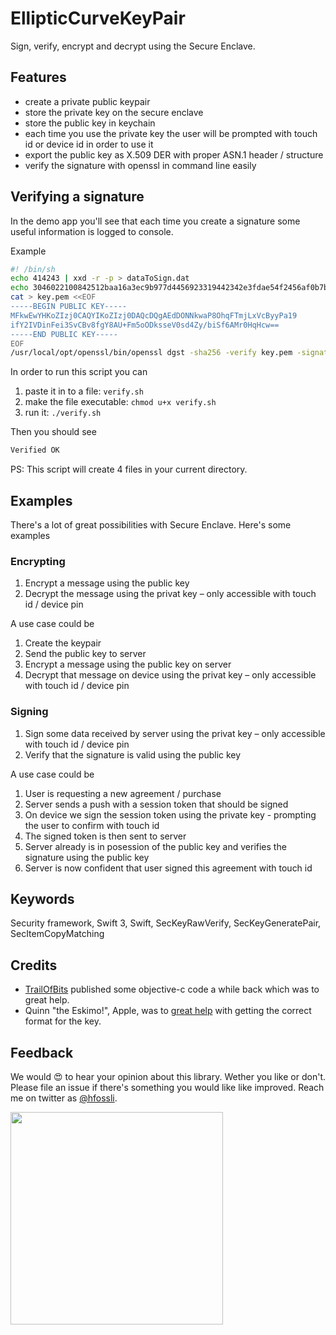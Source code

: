 EllipticCurveKeyPair
====================

Sign, verify, encrypt and decrypt using the Secure Enclave.

## Features

- create a private public keypair
- store the private key on the secure enclave
- store the public key in keychain
- each time you use the private key the user will be prompted with touch id or device id in order to use it
- export the public key as X.509 DER with proper ASN.1 header / structure
- verify the signature with openssl in command line easily


## Verifying a signature

In the demo app you'll see that each time you create a signature some useful information is logged to console.

Example

```sh
#! /bin/sh
echo 414243 | xxd -r -p > dataToSign.dat
echo 3046022100842512baa16a3ec9b977d4456923319442342e3fdae54f2456af0b7b8a09786b022100a1b8d762b6cb3d85b16f6b07d06d2815cb0663e067e0b2f9a9c9293bde8953bb | xxd -r -p > signature.dat
cat > key.pem <<EOF
-----BEGIN PUBLIC KEY-----
MFkwEwYHKoZIzj0CAQYIKoZIzj0DAQcDQgAEdDONNkwaP8OhqFTmjLxVcByyPa19
ifY2IVDinFei3SvCBv8fgY8AU+Fm5oODksseV0sd4Zy/biSf6AMr0HqHcw==
-----END PUBLIC KEY-----
EOF
/usr/local/opt/openssl/bin/openssl dgst -sha256 -verify key.pem -signature signature.dat dataToSign.dat
```

In order to run this script you can
1. paste it in to a file: `verify.sh`
1. make the file executable: `chmod u+x verify.sh`
1. run it: `./verify.sh`

Then you should see
```sh
Verified OK
```

PS: This script will create 4 files in your current directory.

## Examples

There's a lot of great possibilities with Secure Enclave. Here's some examples

### Encrypting

1. Encrypt a message using the public key
1. Decrypt the message using the privat key – only accessible with touch id / device pin

A use case could be

1. Create the keypair
1. Send the public key to server
1. Encrypt a message using the public key on server
1. Decrypt that message on device using the privat key – only accessible with touch id / device pin


### Signing

1. Sign some data received by server using the privat key – only accessible with touch id / device pin
1. Verify that the signature is valid using the public key

A use case could be

1. User is requesting a new agreement / purchase
1. Server sends a push with a session token that should be signed
1. On device we sign the session token using the private key - prompting the user to confirm with touch id
1. The signed token is then sent to server
1. Server already is in posession of the public key and verifies the signature using the public key
1. Server is now confident that user signed this agreement with touch id


## Keywords
Security framework, Swift 3, Swift, SecKeyRawVerify, SecKeyGeneratePair, SecItemCopyMatching

## Credits

- [TrailOfBits](https://github.com/trailofbits/SecureEnclaveCrypto) published some objective-c code a while back which was to great help.
- Quinn "the Eskimo!", Apple, was to [great help](https://forums.developer.apple.com/message/84684#84684) with getting the correct format for the key.

## Feedback

We would 😍 to hear your opinion about this library. Wether you like or don't. Please file an issue if there's something you would like like improved. Reach me on twitter as [@hfossli](https://twitter.com/hfossli).

[<img src="http://static.agens.no/images/agens_logo_w_slogan_avenir_medium.png" width="340" />](http://agens.no/)
